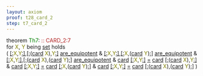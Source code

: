 ```yaml
---
layout: axiom
proof: t28_card_2
step: t7_card_2
---
```


<div class="mizar">
<div><span class="kw">theorem </span><span class="lab"><font color="Green" title="E7">Th7</font></span>: <a NAME="T7"><span class="comment"><font color="firebrick">:: CARD_2:7</font></span><br/></a><div class="add"> for <font color="Olive" title="b1">X</font>, <font color="Olive" title="b2">Y</font> being    <a href="http://grid01.ciirc.cvut.cz/~mptp/7.13.01_4.181.1147/html/hidden.html#M1" title="HIDDEN:mode.1">set</a>  holds <br/> ( <span class="p1"><a href="http://grid01.ciirc.cvut.cz/~mptp/7.13.01_4.181.1147/html/zfmisc_1.html#K2" title="ZFMISC_1:func.2">[:</a><span class="default"><font color="Olive" title="b1">X</font>,<font color="Olive" title="b2">Y</font></span><a href="http://grid01.ciirc.cvut.cz/~mptp/7.13.01_4.181.1147/html/zfmisc_1.html#K2" title="ZFMISC_1:func.2">:]</a></span>,<span class="p1"><a href="http://grid01.ciirc.cvut.cz/~mptp/7.13.01_4.181.1147/html/zfmisc_1.html#K2" title="ZFMISC_1:func.2">[:</a><span class="default"><span class="p2">(<span class="default"><a href="http://grid01.ciirc.cvut.cz/~mptp/7.13.01_4.181.1147/html/card_1.html#K1" title="CARD_1:func.1">card</a> <font color="Olive" title="b1">X</font></span>)</span>,<font color="Olive" title="b2">Y</font></span><a href="http://grid01.ciirc.cvut.cz/~mptp/7.13.01_4.181.1147/html/zfmisc_1.html#K2" title="ZFMISC_1:func.2">:]</a></span> <a href="http://grid01.ciirc.cvut.cz/~mptp/7.13.01_4.181.1147/html/wellord2.html#R2" title="WELLORD2:pred.2">are_equipotent</a>  &amp; <span class="p1"><a href="http://grid01.ciirc.cvut.cz/~mptp/7.13.01_4.181.1147/html/zfmisc_1.html#K2" title="ZFMISC_1:func.2">[:</a><span class="default"><font color="Olive" title="b1">X</font>,<font color="Olive" title="b2">Y</font></span><a href="http://grid01.ciirc.cvut.cz/~mptp/7.13.01_4.181.1147/html/zfmisc_1.html#K2" title="ZFMISC_1:func.2">:]</a></span>,<span class="p1"><a href="http://grid01.ciirc.cvut.cz/~mptp/7.13.01_4.181.1147/html/zfmisc_1.html#K2" title="ZFMISC_1:func.2">[:</a><span class="default"><font color="Olive" title="b1">X</font>,<span class="p2">(<span class="default"><a href="http://grid01.ciirc.cvut.cz/~mptp/7.13.01_4.181.1147/html/card_1.html#K1" title="CARD_1:func.1">card</a> <font color="Olive" title="b2">Y</font></span>)</span></span><a href="http://grid01.ciirc.cvut.cz/~mptp/7.13.01_4.181.1147/html/zfmisc_1.html#K2" title="ZFMISC_1:func.2">:]</a></span> <a href="http://grid01.ciirc.cvut.cz/~mptp/7.13.01_4.181.1147/html/wellord2.html#R2" title="WELLORD2:pred.2">are_equipotent</a>  &amp; <span class="p1"><a href="http://grid01.ciirc.cvut.cz/~mptp/7.13.01_4.181.1147/html/zfmisc_1.html#K2" title="ZFMISC_1:func.2">[:</a><span class="default"><font color="Olive" title="b1">X</font>,<font color="Olive" title="b2">Y</font></span><a href="http://grid01.ciirc.cvut.cz/~mptp/7.13.01_4.181.1147/html/zfmisc_1.html#K2" title="ZFMISC_1:func.2">:]</a></span>,<span class="p1"><a href="http://grid01.ciirc.cvut.cz/~mptp/7.13.01_4.181.1147/html/zfmisc_1.html#K2" title="ZFMISC_1:func.2">[:</a><span class="default"><span class="p2">(<span class="default"><a href="http://grid01.ciirc.cvut.cz/~mptp/7.13.01_4.181.1147/html/card_1.html#K1" title="CARD_1:func.1">card</a> <font color="Olive" title="b1">X</font></span>)</span>,<span class="p2">(<span class="default"><a href="http://grid01.ciirc.cvut.cz/~mptp/7.13.01_4.181.1147/html/card_1.html#K1" title="CARD_1:func.1">card</a> <font color="Olive" title="b2">Y</font></span>)</span></span><a href="http://grid01.ciirc.cvut.cz/~mptp/7.13.01_4.181.1147/html/zfmisc_1.html#K2" title="ZFMISC_1:func.2">:]</a></span> <a href="http://grid01.ciirc.cvut.cz/~mptp/7.13.01_4.181.1147/html/wellord2.html#R2" title="WELLORD2:pred.2">are_equipotent</a>  &amp;  <a href="http://grid01.ciirc.cvut.cz/~mptp/7.13.01_4.181.1147/html/card_1.html#K1" title="CARD_1:func.1">card</a> <span class="p1"><a href="http://grid01.ciirc.cvut.cz/~mptp/7.13.01_4.181.1147/html/zfmisc_1.html#K2" title="ZFMISC_1:func.2">[:</a><span class="default"><font color="Olive" title="b1">X</font>,<font color="Olive" title="b2">Y</font></span><a href="http://grid01.ciirc.cvut.cz/~mptp/7.13.01_4.181.1147/html/zfmisc_1.html#K2" title="ZFMISC_1:func.2">:]</a></span> <a href="http://grid01.ciirc.cvut.cz/~mptp/7.13.01_4.181.1147/html/hidden.html#R1" title="HIDDEN:pred.1">=</a>  <a href="http://grid01.ciirc.cvut.cz/~mptp/7.13.01_4.181.1147/html/card_1.html#K1" title="CARD_1:func.1">card</a> <span class="p1"><a href="http://grid01.ciirc.cvut.cz/~mptp/7.13.01_4.181.1147/html/zfmisc_1.html#K2" title="ZFMISC_1:func.2">[:</a><span class="default"><span class="p2">(<span class="default"><a href="http://grid01.ciirc.cvut.cz/~mptp/7.13.01_4.181.1147/html/card_1.html#K1" title="CARD_1:func.1">card</a> <font color="Olive" title="b1">X</font></span>)</span>,<font color="Olive" title="b2">Y</font></span><a href="http://grid01.ciirc.cvut.cz/~mptp/7.13.01_4.181.1147/html/zfmisc_1.html#K2" title="ZFMISC_1:func.2">:]</a></span> &amp;  <a href="http://grid01.ciirc.cvut.cz/~mptp/7.13.01_4.181.1147/html/card_1.html#K1" title="CARD_1:func.1">card</a> <span class="p1"><a href="http://grid01.ciirc.cvut.cz/~mptp/7.13.01_4.181.1147/html/zfmisc_1.html#K2" title="ZFMISC_1:func.2">[:</a><span class="default"><font color="Olive" title="b1">X</font>,<font color="Olive" title="b2">Y</font></span><a href="http://grid01.ciirc.cvut.cz/~mptp/7.13.01_4.181.1147/html/zfmisc_1.html#K2" title="ZFMISC_1:func.2">:]</a></span> <a href="http://grid01.ciirc.cvut.cz/~mptp/7.13.01_4.181.1147/html/hidden.html#R1" title="HIDDEN:pred.1">=</a>  <a href="http://grid01.ciirc.cvut.cz/~mptp/7.13.01_4.181.1147/html/card_1.html#K1" title="CARD_1:func.1">card</a> <span class="p1"><a href="http://grid01.ciirc.cvut.cz/~mptp/7.13.01_4.181.1147/html/zfmisc_1.html#K2" title="ZFMISC_1:func.2">[:</a><span class="default"><font color="Olive" title="b1">X</font>,<span class="p2">(<span class="default"><a href="http://grid01.ciirc.cvut.cz/~mptp/7.13.01_4.181.1147/html/card_1.html#K1" title="CARD_1:func.1">card</a> <font color="Olive" title="b2">Y</font></span>)</span></span><a href="http://grid01.ciirc.cvut.cz/~mptp/7.13.01_4.181.1147/html/zfmisc_1.html#K2" title="ZFMISC_1:func.2">:]</a></span> &amp;  <a href="http://grid01.ciirc.cvut.cz/~mptp/7.13.01_4.181.1147/html/card_1.html#K1" title="CARD_1:func.1">card</a> <span class="p1"><a href="http://grid01.ciirc.cvut.cz/~mptp/7.13.01_4.181.1147/html/zfmisc_1.html#K2" title="ZFMISC_1:func.2">[:</a><span class="default"><font color="Olive" title="b1">X</font>,<font color="Olive" title="b2">Y</font></span><a href="http://grid01.ciirc.cvut.cz/~mptp/7.13.01_4.181.1147/html/zfmisc_1.html#K2" title="ZFMISC_1:func.2">:]</a></span> <a href="http://grid01.ciirc.cvut.cz/~mptp/7.13.01_4.181.1147/html/hidden.html#R1" title="HIDDEN:pred.1">=</a>  <a href="http://grid01.ciirc.cvut.cz/~mptp/7.13.01_4.181.1147/html/card_1.html#K1" title="CARD_1:func.1">card</a> <span class="p1"><a href="http://grid01.ciirc.cvut.cz/~mptp/7.13.01_4.181.1147/html/zfmisc_1.html#K2" title="ZFMISC_1:func.2">[:</a><span class="default"><span class="p2">(<span class="default"><a href="http://grid01.ciirc.cvut.cz/~mptp/7.13.01_4.181.1147/html/card_1.html#K1" title="CARD_1:func.1">card</a> <font color="Olive" title="b1">X</font></span>)</span>,<span class="p2">(<span class="default"><a href="http://grid01.ciirc.cvut.cz/~mptp/7.13.01_4.181.1147/html/card_1.html#K1" title="CARD_1:func.1">card</a> <font color="Olive" title="b2">Y</font></span>)</span></span><a href="http://grid01.ciirc.cvut.cz/~mptp/7.13.01_4.181.1147/html/zfmisc_1.html#K2" title="ZFMISC_1:func.2">:]</a></span> )</div></div>
</div>
